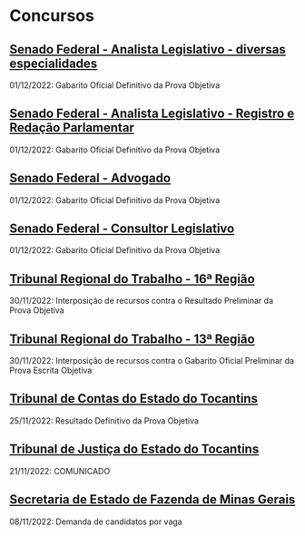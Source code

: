 # Concursos

## [Senado Federal - Analista Legislativo - diversas especialidades](./senado22-1/)
01/12/2022: Gabarito Oficial Definitivo da Prova Objetiva

## [Senado Federal - Analista Legislativo - Registro e Redação Parlamentar](./senado22-2/)
01/12/2022: Gabarito Oficial Definitivo da Prova Objetiva

## [Senado Federal - Advogado](./senado22-3/)
01/12/2022: Gabarito Oficial Definitivo da Prova Objetiva

## [Senado Federal - Consultor Legislativo](./senado22-4/)
01/12/2022: Gabarito Oficial Definitivo da Prova Objetiva

## [Tribunal Regional do Trabalho - 16ª Região](./trt16/)
30/11/2022: Interposição de recursos contra o Resultado Preliminar da Prova Objetiva

## [Tribunal Regional do Trabalho - 13ª Região](./trt13/)
30/11/2022: Interposição de recursos contra o Gabarito Oficial Preliminar da Prova Escrita Objetiva

## [Tribunal de Contas do Estado do Tocantins](./tceto22/)
25/11/2022: Resultado Definitivo da Prova Objetiva

## [Tribunal de Justiça do Estado do Tocantins](./tjto22/)
21/11/2022: COMUNICADO

## [Secretaria de Estado de Fazenda de Minas Gerais](./sefmg22/)
08/11/2022: Demanda de candidatos por vaga
